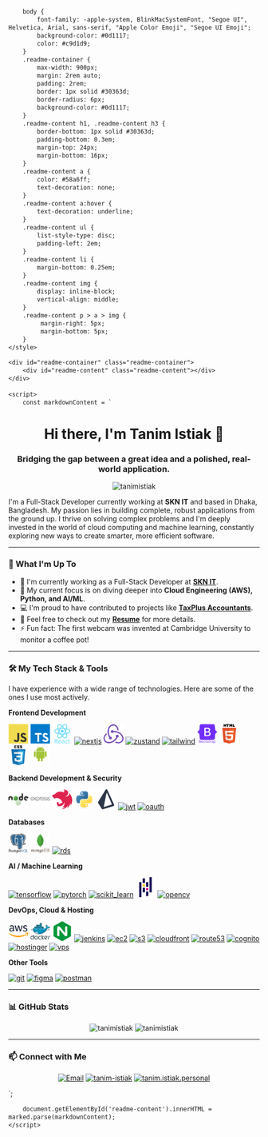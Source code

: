 
        body {
            font-family: -apple-system, BlinkMacSystemFont, "Segoe UI", Helvetica, Arial, sans-serif, "Apple Color Emoji", "Segoe UI Emoji";
            background-color: #0d1117;
            color: #c9d1d9;
        }
        .readme-container {
            max-width: 900px;
            margin: 2rem auto;
            padding: 2rem;
            border: 1px solid #30363d;
            border-radius: 6px;
            background-color: #0d1117;
        }
        .readme-content h1, .readme-content h3 {
            border-bottom: 1px solid #30363d;
            padding-bottom: 0.3em;
            margin-top: 24px;
            margin-bottom: 16px;
        }
        .readme-content a {
            color: #58a6ff;
            text-decoration: none;
        }
        .readme-content a:hover {
            text-decoration: underline;
        }
        .readme-content ul {
            list-style-type: disc;
            padding-left: 2em;
        }
        .readme-content li {
            margin-bottom: 0.25em;
        }
        .readme-content img {
            display: inline-block;
            vertical-align: middle;
        }
        .readme-content p > a > img {
             margin-right: 5px;
             margin-bottom: 5px;
        }
    </style>
</head>
<body>

    <div id="readme-container" class="readme-container">
        <div id="readme-content" class="readme-content"></div>
    </div>

    <script>
        const markdownContent = `
<div align="center">
  <h1>Hi there, I'm Tanim Istiak 👋</h1>
  <h3>Bridging the gap between a great idea and a polished, real-world application.</h3>
  <p>
    <img src="https://komarev.com/ghpvc/?username=tanimistiak&label=Profile%20Views&color=0e75b6&style=flat-square" alt="tanimistiak" />
  </p>
</div>

I'm a Full-Stack Developer currently working at **SKN IT** and based in Dhaka, Bangladesh. My passion lies in building complete, robust applications from the ground up. I thrive on solving complex problems and I'm deeply invested in the world of cloud computing and machine learning, constantly exploring new ways to create smarter, more efficient software.

---

### 🚀 What I'm Up To

* 🏢 I'm currently working as a Full-Stack Developer at **[SKN IT](https://sknit.co.uk/)**.
* 🌱 My current focus is on diving deeper into **Cloud Engineering (AWS), Python, and AI/ML**.
* 💻 I'm proud to have contributed to projects like **[TaxPlus Accountants](https://www.taxplusaccountants.com/)**.
* 📄 Feel free to check out my **[Resume](https://drive.google.com/file/d/1CYJ0_02lfekKKqKl_h7iuXD_QhCeIiId/view?usp=sharing)** for more details.
* ⚡ Fun fact: The first webcam was invented at Cambridge University to monitor a coffee pot!

---

### 🛠️ My Tech Stack & Tools

I have experience with a wide range of technologies. Here are some of the ones I use most actively.

**Frontend Development**
<p align="left">
  <a href="https://developer.mozilla.org/en-US/docs/Web/JavaScript" target="_blank" rel="noreferrer"><img src="https://raw.githubusercontent.com/devicons/devicon/master/icons/javascript/javascript-original.svg" alt="javascript" width="40" height="40"/></a> 
  <a href="https://www.typescriptlang.org/" target="_blank" rel="noreferrer"><img src="https://raw.githubusercontent.com/devicons/devicon/master/icons/typescript/typescript-original.svg" alt="typescript" width="40" height="40"/></a> 
  <a href="https://reactjs.org/" target="_blank" rel="noreferrer"><img src="https://raw.githubusercontent.com/devicons/devicon/master/icons/react/react-original-wordmark.svg" alt="react" width="40" height="40"/></a> 
  <a href="https://nextjs.org/" target="_blank" rel="noreferrer"><img src="https://cdn.worldvectorlogo.com/logos/nextjs-2.svg" alt="nextjs" width="40" height="40"/></a> 
  <a href="https://redux.js.org" target="_blank" rel="noreferrer"><img src="https://raw.githubusercontent.com/devicons/devicon/master/icons/redux/redux-original.svg" alt="redux" width="40" height="40"/></a>
  <a href="https://github.com/pmndrs/zustand" target="_blank" rel="noreferrer"><img src="https://raw.githubusercontent.com/pmndrs/zustand/main/logo.png" alt="zustand" width="40" height="40"/></a>
  <a href="https://tailwindcss.com/" target="_blank" rel="noreferrer"><img src="https://www.vectorlogo.zone/logos/tailwindcss/tailwindcss-icon.svg" alt="tailwind" width="40" height="40"/></a> 
  <a href="https://getbootstrap.com" target="_blank" rel="noreferrer"><img src="https://raw.githubusercontent.com/devicons/devicon/master/icons/bootstrap/bootstrap-plain-wordmark.svg" alt="bootstrap" width="40" height="40"/></a> 
  <a href="https://www.w3.org/html/" target="_blank" rel="noreferrer"><img src="https://raw.githubusercontent.com/devicons/devicon/master/icons/html5/html5-original-wordmark.svg" alt="html5" width="40" height="40"/></a> 
  <a href="https://www.w3schools.com/css/" target="_blank" rel="noreferrer"><img src="https://raw.githubusercontent.com/devicons/devicon/master/icons/css3/css3-original-wordmark.svg" alt="css3" width="40" height="40"/></a>
  <a href="https://developer.android.com" target="_blank" rel="noreferrer"><img src="https://raw.githubusercontent.com/devicons/devicon/master/icons/android/android-original-wordmark.svg" alt="android" width="40" height="40"/></a>
</p>

**Backend Development & Security**
<p align="left">
  <a href="https://nodejs.org" target="_blank" rel="noreferrer"><img src="https://raw.githubusercontent.com/devicons/devicon/master/icons/nodejs/nodejs-original-wordmark.svg" alt="nodejs" width="40" height="40"/></a> 
  <a href="https://expressjs.com" target="_blank" rel="noreferrer"><img src="https://raw.githubusercontent.com/devicons/devicon/master/icons/express/express-original-wordmark.svg" alt="express" width="40" height="40"/></a> 
  <a href="https://nestjs.com/" target="_blank" rel="noreferrer"><img src="https://raw.githubusercontent.com/devicons/devicon/master/icons/nestjs/nestjs-plain.svg" alt="nestjs" width="40" height="40"/></a> 
  <a href="https://www.python.org" target="_blank" rel="noreferrer"><img src="https://raw.githubusercontent.com/devicons/devicon/master/icons/python/python-original.svg" alt="python" width="40" height="40"/></a> 
  <a href="https://www.prisma.io/" target="_blank" rel="noreferrer"><img src="https://raw.githubusercontent.com/devicons/devicon/master/icons/prisma/prisma-original.svg" alt="prisma" width="40" height="40"/></a> 
  <a href="https://jwt.io" target="_blank" rel="noreferrer"><img src="https://img.shields.io/badge/JSON%20Web%20Tokens-000000?style=for-the-badge&logo=jsonwebtokens&logoColor=white" alt="jwt" height="25"/></a>
  <a href="https://oauth.net/" target="_blank" rel="noreferrer"><img src="https://img.shields.io/badge/OAuth-2.0-000000?style=for-the-badge&logo=oauth&logoColor=white" alt="oauth" height="25"/></a>
</p>

**Databases**
<p align="left">
  <a href="https://www.postgresql.org" target="_blank" rel="noreferrer"><img src="https://raw.githubusercontent.com/devicons/devicon/master/icons/postgresql/postgresql-original-wordmark.svg" alt="postgresql" width="40" height="40"/></a> 
  <a href="https://www.mongodb.com/" target="_blank" rel="noreferrer"><img src="https://raw.githubusercontent.com/devicons/devicon/master/icons/mongodb/mongodb-original-wordmark.svg" alt="mongodb" width="40" height="40"/></a> 
  <a href="https://aws.amazon.com/rds/" target="_blank" rel="noreferrer"><img src="https://img.shields.io/badge/Amazon_RDS-527FFF?style=for-the-badge&logo=amazonrds&logoColor=white" alt="rds" height="25"/></a>
</p>

**AI / Machine Learning**
<p align="left">
  <a href="https://www.tensorflow.org" target="_blank" rel="noreferrer"><img src="https://www.vectorlogo.zone/logos/tensorflow/tensorflow-icon.svg" alt="tensorflow" width="40" height="40"/></a> 
  <a href="https://pytorch.org/" target="_blank" rel="noreferrer"><img src="https://www.vectorlogo.zone/logos/pytorch/pytorch-icon.svg" alt="pytorch" width="40" height="40"/></a> 
  <a href="https://scikit-learn.org/" target="_blank" rel="noreferrer"><img src="https://upload.wikimedia.org/wikipedia/commons/0/05/Scikit_learn_logo_small.svg" alt="scikit_learn" width="40" height="40"/></a> 
  <a href="https://pandas.pydata.org/" target="_blank" rel="noreferrer"><img src="https://raw.githubusercontent.com/devicons/devicon/2ae2a900d2f041da66e950e4d48052658d850630/icons/pandas/pandas-original.svg" alt="pandas" width="40" height="40"/></a> 
  <a href="https://opencv.org/" target="_blank" rel="noreferrer"><img src="https://www.vectorlogo.zone/logos/opencv/opencv-icon.svg" alt="opencv" width="40" height="40"/></a>
</p>

**DevOps, Cloud & Hosting**
<p align="left">
  <a href="https://aws.amazon.com" target="_blank" rel="noreferrer"><img src="https://raw.githubusercontent.com/devicons/devicon/master/icons/amazonwebservices/amazonwebservices-original-wordmark.svg" alt="aws" width="40" height="40"/></a> 
  <a href="https://www.docker.com/" target="_blank" rel="noreferrer"><img src="https://raw.githubusercontent.com/devicons/devicon/master/icons/docker/docker-original-wordmark.svg" alt="docker" width="40" height="40"/></a>
  <a href="https://www.nginx.com" target="_blank" rel="noreferrer"><img src="https://raw.githubusercontent.com/devicons/devicon/master/icons/nginx/nginx-original.svg" alt="nginx" width="40" height="40"/></a> 
  <a href="https://www.jenkins.io" target="_blank" rel="noreferrer"><img src="https://www.vectorlogo.zone/logos/jenkins/jenkins-icon.svg" alt="jenkins" width="40" height="40"/></a>
  <a href="https://aws.amazon.com/ec2/" target="_blank" rel="noreferrer"><img src="https://img.shields.io/badge/Amazon_EC2-FF9900?style=for-the-badge&logo=amazonec2&logoColor=white" alt="ec2" height="25"/></a>
  <a href="https://aws.amazon.com/s3/" target="_blank" rel="noreferrer"><img src="https://img.shields.io/badge/Amazon_S3-569A31?style=for-the-badge&logo=amazons3&logoColor=white" alt="s3" height="25"/></a>
  <a href="https://aws.amazon.com/cloudfront/" target="_blank" rel="noreferrer"><img src="https://img.shields.io/badge/Amazon_CloudFront-FF9900?style=for-the-badge&logo=amazoncloudfront&logoColor=white" alt="cloudfront" height="25"/></a>
  <a href="https://aws.amazon.com/route53/" target="_blank" rel="noreferrer"><img src="https://img.shields.io/badge/Amazon_Route_53-FF9900?style=for-the-badge&logo=amazonroute53&logoColor=white" alt="route53" height="25"/></a>
  <a href="https://aws.amazon.com/cognito/" target="_blank" rel="noreferrer"><img src="https://img.shields.io/badge/Amazon_Cognito-FF9900?style=for-the-badge&logo=amazoncognito&logoColor=white" alt="cognito" height="25"/></a>
  <a href="https://www.hostinger.com/" target="_blank" rel="noreferrer"><img src="https://img.shields.io/badge/Hostinger-673DE6?style=for-the-badge&logo=hostinger&logoColor=white" alt="hostinger" height="25"/></a>
  <a href="#" target="_blank" rel="noreferrer"><img src="https://img.shields.io/badge/VPS-0074D9?style=for-the-badge&logo=serverless&logoColor=white" alt="vps" height="25"/></a>
</p>

**Other Tools**
<p align="left">
  <a href="https://git-scm.com/" target="_blank" rel="noreferrer"><img src="https://www.vectorlogo.zone/logos/git-scm/git-scm-icon.svg" alt="git" width="40" height="40"/></a> 
  <a href="https://www.figma.com/" target="_blank" rel="noreferrer"><img src="https://www.vectorlogo.zone/logos/figma/figma-icon.svg" alt="figma" width="40" height="40"/></a> 
  <a href="https://postman.com" target="_blank" rel="noreferrer"><img src="https://www.vectorlogo.zone/logos/getpostman/getpostman-icon.svg" alt="postman" width="40" height="40"/></a> 
</p>

---

### 📊 GitHub Stats

<p align="center">
  <img align="center" src="https://github-readme-stats.vercel.app/api?username=tanimistiak&show_icons=true&locale=en&theme=tokyonight" alt="tanimistiak" />
  <img align="center" src="https://github-readme-streak-stats.herokuapp.com/?user=tanimistiak&theme=tokyonight" alt="tanimistiak" />
</p>

---

### 📫 Connect with Me

<p align="center">
  <a href="mailto:tanim.istiak.dev@gmail.com" target="blank"><img align="center" src="https://img.shields.io/badge/Gmail-D14836?style=for-the-badge&logo=gmail&logoColor=white" alt="Email" /></a>
  <a href="https://linkedin.com/in/tanim-istiak" target="blank"><img align="center" src="https://img.shields.io/badge/LinkedIn-0077B5?style=for-the-badge&logo=linkedin&logoColor=white" alt="tanim-istiak" /></a>
  <a href="https://fb.com/tanim.istiak.personal" target="blank"><img align="center" src="https://img.shields.io/badge/Facebook-1877F2?style=for-the-badge&logo=facebook&logoColor=white" alt="tanim.istiak.personal" /></a>
</p>
        `;

        document.getElementById('readme-content').innerHTML = marked.parse(markdownContent);
    </script>

</body>
</html>
